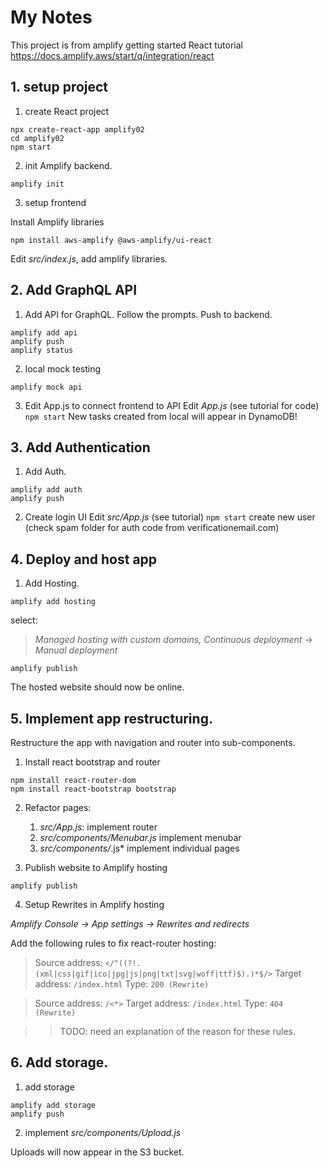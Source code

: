 # My Notes

This project is from amplify getting started React tutorial
https://docs.amplify.aws/start/q/integration/react

## 1. setup project

1. create React project
```
npx create-react-app amplify02
cd amplify02
npm start
```
2. init Amplify backend.
```
amplify init
```
3. setup frontend

Install Amplify libraries 
```
npm install aws-amplify @aws-amplify/ui-react
```

Edit *src/index.js*, add amplify libraries.

## 2. Add GraphQL API

1. Add API for GraphQL. Follow the prompts. Push to backend.
```
amplify add api
amplify push
amplify status
```

2. local mock testing
```
amplify mock api
```

3. Edit App.js to connect frontend to API
Edit *App.js* (see tutorial for code)
```npm start```
New tasks created from local will appear in DynamoDB!

## 3. Add Authentication

1. Add Auth.
```
amplify add auth
amplify push
```

2. Create login UI
Edit *src/App.js* (see tutorial)
```npm start```
create new user (check spam folder for auth code from verificationemail.com)

## 4. Deploy and host app

1. Add Hosting.

```
amplify add hosting
```

select:
> *Managed hosting with custom domains, Continuous deployment*
>  -> *Manual deployment*

```
amplify publish
```

The hosted website should now be online.

## 5. Implement app restructuring.

Restructure the app with navigation and router into sub-components.

1. Install react bootstrap and router
```
npm install react-router-dom
npm install react-bootstrap bootstrap
```

2. Refactor pages:
    1. *src/App.js*: implement router
    2. *src/components/Menubar.js* implement menubar
    3. *src/components/*.js* implement individual pages

3. Publish website to Amplify hosting
```
amplify publish
```

4. Setup Rewrites in Amplify hosting

*Amplify Console -> App settings -> Rewrites and redirects*

Add the following rules to fix react-router hosting:

>Source address: 
```</^((?!.(xml|css|gif|ico|jpg|js|png|txt|svg|woff|ttf)$).)*$/>```
>Target address: ```/index.html```
>Type: ```200 (Rewrite)```

>Source address: 
```/<*>```
>Target address: ```/index.html```
>Type: ```404 (Rewrite)```	

>>TODO: need an explanation of the reason for these rules.

## 6. Add storage. 

1. add storage
```
amplify add storage
amplify push
```

2. implement *src/components/Upload.js*

Uploads will now appear in the S3 bucket.
